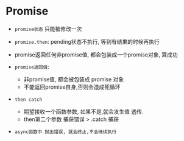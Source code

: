 # Promise

- `promise状态` 只能被修改一次
- `promise.then`: pending状态不执行, 等到有结果的时候再执行
- promise返回任何非promise值, 都会包装成一个promise对象, 算成功

- `promise返回值`:
    - 非promise值, 都会被包装成 promise 对象
    - 不能返回promise自身,否则会造成死循环

- `then catch`
    - 期望接收一个函数参数, 如果不是,就会发生值 透传.
    - then第二个参数 捕获错误 > .catch 捕获

- `async函数中 抛出错误, 就会终止,不会继续执行`